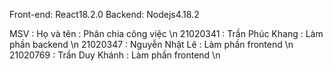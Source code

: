 Front-end: React18.2.0
Backend: Nodejs4.18.2

MSV      :    Họ và tên    :  Phân chia công việc \n
21020341 : Trần Phúc Khang :  Làm phần backend \n
21020347 : Nguyễn Nhật Lê  :  Làm phần frontend \n
21020769 : Trần Duy Khánh  :  Làm phần frontend  \n
